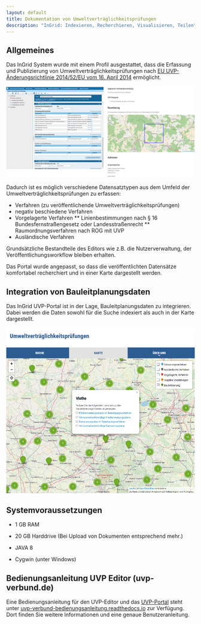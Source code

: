 ```yaml
---
layout: default
title: Dokumentation von Umweltverträglichkeitsprüfungen
description: "InGrid: Indexieren, Recherchieren, Visualisieren, Teilen"
---
```



## Allgemeines

Das InGrid System wurde mit einem Profil ausgestattet, dass die Erfassung und Publizierung von Umweltverträglichkeitsprüfungen nach [EU UVP-Änderungsrichtlinie 2014/52/EU vom 16. April 2014](http://eur-lex.europa.eu/legal-content/DE/TXT/PDF/?uri=OJ:JOL_2014_124_R_0001&from=DE) ermöglicht.

![UVP Profil InGrid Editor / Darstellung Portal](../images/uvp_profil.png "UVP Profil InGrid Editor / Darstellung Portal")

Dadurch ist es möglich verschiedene Datensatztypen aus dem Umfeld der Umweltverträglichkeitsprüfungen zu erfassen:

* Verfahren (zu veröffentlichende Umweltverträglichkeitsprüfungen)
* negativ beschiedene Verfahren
* Vorgelagerte Verfahren
** Linienbestimmungen nach § 16 Bundesfernstraßengesetz oder Landesstraßenrecht
** Raumordnungsverfahren nach ROG mit UVP
* Ausländische Verfahren

Grundsätzliche Bestandteile des Editors wie z.B. die Nutzerverwaltung, der Veröffentlichungsworkflow bleiben erhalten.

Das Portal wurde angepasst, so dass die veröffentlichten Datensätze komfortabel recherchiert und in einer Karte dargestellt werden.

## Integration von Bauleitplanungsdaten

Das InGrid UVP-Portal ist in der Lage, Bauleitplanungsdaten zu integrieren. Dabei werden die Daten sowohl für die Suche indexiert als auch in der Karte dargestellt.

![Darstellung von BLP Daten in der Kartenansicht](../images/blp_daten.png "Darstellung von BLP Daten in der Kartenansicht")

## Systemvoraussetzungen

* 1 GB RAM
* 20 GB Harddrive (Bei Upload von Dokumenten entsprechend mehr.)

* JAVA 8
* Cygwin (unter Windows)


## Bedienungsanleitung UVP Editor (uvp-verbund.de)

Eine Bedienungsanleitung für den UVP-Editor und das [UVP-Portal](https://www.uvp-verbund.de) steht unter [uvp-verbund-bedienungsanleitung.readthedocs.io](https://uvp-verbund-bedienungsanleitung.readthedocs.io/de/latest/) zur Verfügung. Dort finden Sie weitere Informationen und eine genaue Benutzeranleitung.

